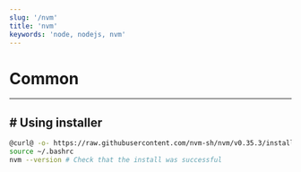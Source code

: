 ```yaml
---
slug: '/nvm'
title: 'nvm'
keywords: 'node, nodejs, nvm'
---
```


# Common

---

## # Using installer

```bash
@curl@ -o- https://raw.githubusercontent.com/nvm-sh/nvm/v0.35.3/install.sh | bash
source ~/.bashrc
nvm --version # Check that the install was successful
```
